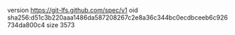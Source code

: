 version https://git-lfs.github.com/spec/v1
oid sha256:d51c3b220aaa1486da587208267c2e8a36c344bc0ecdbceeb6c926734da800c4
size 3573
